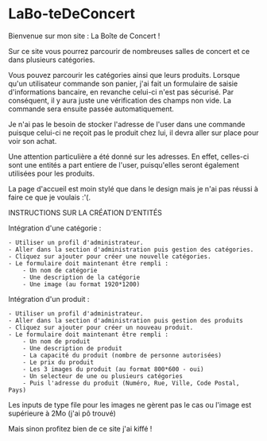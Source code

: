 # LaBo-teDeConcert

Bienvenue sur mon site : La Boîte de Concert !

Sur ce site vous pourrez parcourir de nombreuses salles de concert et ce dans plusieurs catégories.

Vous pouvez parcourir les catégories ainsi que leurs produits.
Lorsque qu'un utilisateur commande son panier, j'ai fait un formulaire de saisie d'informations bancaire, en revanche celui-ci n'est pas sécurisé.
Par conséquent, il y aura juste une vérification des champs non vide. La commande sera ensuite passée automatiquement.

Je n'ai pas le besoin de stocker l'adresse de l'user dans une commande puisque celui-ci ne reçoit pas le produit chez lui, il devra aller sur place pour voir son achat.

Une attention particulière a été donné sur les adresses. En effet, celles-ci sont une entités a part entiere de l'user, puisqu'elles seront également utilisées pour les produits.

La page d'accueil est moin stylé que dans le design mais je n'ai pas réussi à faire ce que je voulais :'(.

INSTRUCTIONS SUR LA CRÉATION D'ENTITÉS

Intégration d'une catégorie :
  
    - Utiliser un profil d'administrateur.
    - Aller dans la section d'administration puis gestion des catégories.
    - Cliquez sur ajouter pour créer une nouvelle catégories.
    - Le formulaire doit maintenant être rempli :
        - Un nom de catégorie
        - Une description de la catégorie
        - Une image (au format 1920*1200)
        
  Intégration d'un produit :
   
    - Utiliser un profil d'administrateur.
    - Aller dans la section d'administration puis gestion des produits
    - Cliquez sur ajouter pour créer un nouveau produit.
    - Le formulaire doit maintenant être rempli :
        - Un nom de produit
        - Une description de produit
        - La capacité du produit (nombre de personne autorisées)
        - Le prix du produit
        - Les 3 images du produit (au format 800*600 - oui)
        - Un selecteur de une ou plusieurs catégories
        - Puis l'adresse du produit (Numéro, Rue, Ville, Code Postal, Pays)
        
Les inputs de type file pour les images ne gèrent pas le cas ou l'image est supérieure à 2Mo (j'ai pô trouvé)

Mais sinon profitez bien de ce site j'ai kiffé !
       
